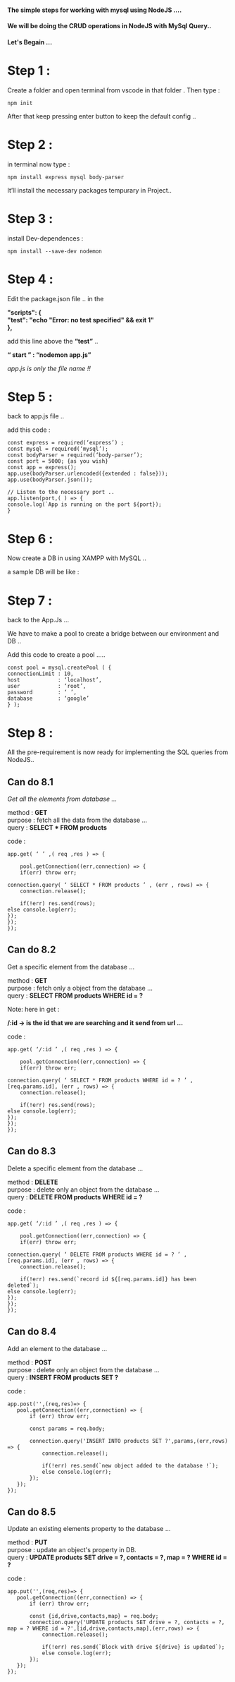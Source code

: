 #### The simple steps for working with mysql using NodeJS .... 
#### We will be doing the CRUD operations in NodeJS with MySql Query..


#### Let's Begain ...

# Step 1 :

Create a folder and open terminal from vscode in that folder . Then type : 

```
npm init
```

After that keep pressing enter button to keep the default config .. 


# Step 2 :


in terminal now type : 

```
npm install express mysql body-parser
```

It’ll install the necessary packages tempurary in Project..



# Step 3 :

install Dev-dependences : 

```
npm install --save-dev nodemon
```


# Step 4 : 

Edit the package.json file ..
in the 

__"scripts": {__\
__"test": "echo \"Error: no test specified\" && exit 1"__\
__},__

add this line above the __“test”__ ..

__“ start ” : “nodemon app.js”__

_app.js is only the file name  !!_




# Step 5 : 

back to app.js file .. 


add this code  :
```
const express = required(‘express’) ;
const mysql = required(‘mysql’);
const bodyParser = required(‘body-parser’);
const port = 5000; {as you wish}
const app = express();
app.use(bodyParser.urlencoded({extended : false}));
app.use(bodyParser.json());

// Listen to the necessary port ..
app.listen(port,( ) => {
console.log(`App is running on the port ${port});
}
```



# Step 6 : 

Now create a DB in using XAMPP with MySQL .. 


a sample DB will be like : 




# Step 7 : 
back to the App.Js …
 
We have to make a pool to create a bridge between our environment and DB ..

Add this code to create a pool …..

```
const pool = mysql.createPool ( {
connectionLimit	: 10,
host			: ‘localhost’,
user			: ‘root’,
password		: ‘ ’,
database		: ‘google’
} );
```


# Step 8 :

All the pre-requirement is now ready for implementing the SQL queries from NodeJS..


## Can do 8.1 


*Get all the elements from database …*


method : __GET__\
purpose : fetch all the data from the database …\
query : __SELECT * FROM products__

code : 
```
app.get( ‘ ’ ,( req ,res ) => {
	
	pool.getConnection((err,connection) => {
	if(err) throw err;
		
connection.query( ‘ SELECT * FROM products ’ , (err , rows) => {
	connection.release();

	if(!err) res.send(rows);
else console.log(err);
});
});
});
```




## Can do 8.2


Get a specific element from the database …


method : __GET__\
purpose : fetch only a object from the database …\
query : __SELECT FROM products WHERE id = ?__

Note: here in get : 
 
__/:id -> is the id that we are searching and it send from url …__

code : 
```
app.get( ‘/:id ’ ,( req ,res ) => {
	
	pool.getConnection((err,connection) => {
	if(err) throw err;
		
connection.query( ‘ SELECT * FROM products WHERE id = ? ’ , [req.params.id], (err , rows) => {
	connection.release();

	if(!err) res.send(rows);
else console.log(err);
});
});
});
```



## Can do 8.3


Delete a specific element from the database …


method : __DELETE__\
purpose : delete only an object from the database …\
query : __DELETE FROM products WHERE id = ?__

code : 
```
app.get( ‘/:id ’ ,( req ,res ) => {
	
	pool.getConnection((err,connection) => {
	if(err) throw err;
		
connection.query( ‘ DELETE FROM products WHERE id = ? ’ , [req.params.id], (err , rows) => {
	connection.release();

	if(!err) res.send(`record id ${[req.params.id]} has been deleted`);
else console.log(err);
});
});
});
```


## Can do 8.4

Add an element to the database …


method : __POST__\
purpose : delete only an object from the database …\
query : __INSERT FROM products SET ?__

code : 
```
app.post('',(req,res)=> {
   pool.getConnection((err,connection) => {
       if (err) throw err;
 
       const params = req.body;
 
       connection.query('INSERT INTO products SET ?',params,(err,rows) => {
           connection.release();
          
           if(!err) res.send(`new object added to the database !`);
           else console.log(err);
       });
   });
});
```



## Can do 8.5

Update an existing elements property to the database …


method : __PUT__\
purpose : update an object's property in DB.\
query : __UPDATE products SET drive = ?, contacts = ?, map = ? WHERE id = ?__

code : 
```
app.put('',(req,res)=> {
   pool.getConnection((err,connection) => {
       if (err) throw err;
 
       const {id,drive,contacts,map} = req.body;
       connection.query('UPDATE products SET drive = ?, contacts = ?, map = ? WHERE id = ?',[id,drive,contacts,map],(err,rows) => {
           connection.release();
          
           if(!err) res.send(`Block with drive ${drive} is updated`);
           else console.log(err);
       });
   });
});
```
